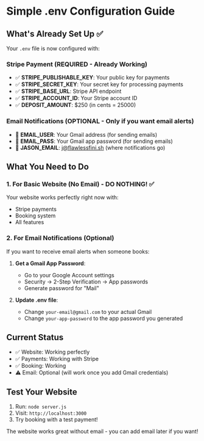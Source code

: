 # Simple .env Configuration Guide

## What's Already Set Up ✅

Your `.env` file is now configured with:

### Stripe Payment (REQUIRED - Already Working)
- ✅ **STRIPE_PUBLISHABLE_KEY**: Your public key for payments
- ✅ **STRIPE_SECRET_KEY**: Your secret key for processing payments  
- ✅ **STRIPE_BASE_URL**: Stripe API endpoint
- ✅ **STRIPE_ACCOUNT_ID**: Your Stripe account ID
- ✅ **DEPOSIT_AMOUNT**: $250 (in cents = 25000)

### Email Notifications (OPTIONAL - Only if you want email alerts)
- 📧 **EMAIL_USER**: Your Gmail address (for sending emails)
- 📧 **EMAIL_PASS**: Your Gmail app password (for sending emails)
- 📧 **JASON_EMAIL**: j@flawlessfini.sh (where notifications go)

## What You Need to Do

### 1. For Basic Website (No Email) - DO NOTHING! ✅
Your website works perfectly right now with:
- Stripe payments
- Booking system
- All features

### 2. For Email Notifications (Optional)
If you want to receive email alerts when someone books:

1. **Get a Gmail App Password**:
   - Go to your Google Account settings
   - Security → 2-Step Verification → App passwords
   - Generate password for "Mail"

2. **Update .env file**:
   - Change `your-email@gmail.com` to your actual Gmail
   - Change `your-app-password` to the app password you generated

## Current Status
- ✅ Website: Working perfectly
- ✅ Payments: Working with Stripe
- ✅ Booking: Working
- ⚠️ Email: Optional (will work once you add Gmail credentials)

## Test Your Website
1. Run: `node server.js`
2. Visit: `http://localhost:3000`
3. Try booking with a test payment!

The website works great without email - you can add email later if you want!
